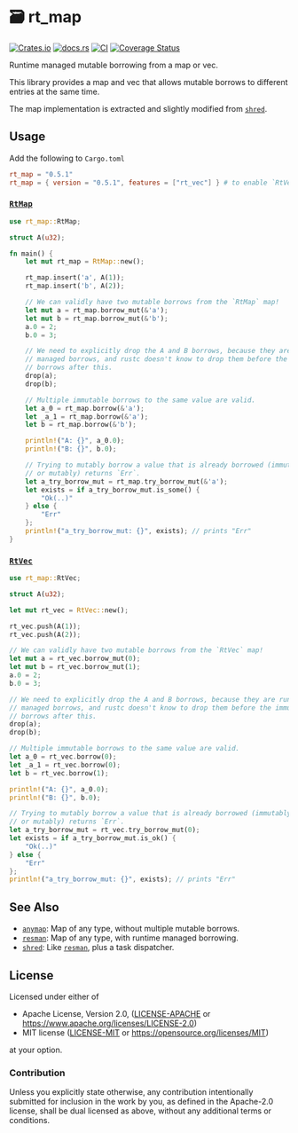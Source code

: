 # 🗃️ rt_map

[![Crates.io](https://img.shields.io/crates/v/rt_map.svg)](https://crates.io/crates/rt_map)
[![docs.rs](https://img.shields.io/docsrs/rt_map)](https://docs.rs/rt_map)
[![CI](https://github.com/azriel91/rt_map/workflows/CI/badge.svg)](https://github.com/azriel91/rt_map/actions/workflows/ci.yml)
[![Coverage Status](https://codecov.io/gh/azriel91/rt_map/branch/main/graph/badge.svg)](https://codecov.io/gh/azriel91/rt_map)

Runtime managed mutable borrowing from a map or vec.

This library provides a map and vec that allows mutable borrows to different entries at the same time.

The map implementation is extracted and slightly modified from [`shred`].


## Usage

Add the following to `Cargo.toml`

```toml
rt_map = "0.5.1"
rt_map = { version = "0.5.1", features = ["rt_vec"] } # to enable `RtVec`
```


### [`RtMap`]

```rust
use rt_map::RtMap;

struct A(u32);

fn main() {
    let mut rt_map = RtMap::new();

    rt_map.insert('a', A(1));
    rt_map.insert('b', A(2));

    // We can validly have two mutable borrows from the `RtMap` map!
    let mut a = rt_map.borrow_mut(&'a');
    let mut b = rt_map.borrow_mut(&'b');
    a.0 = 2;
    b.0 = 3;

    // We need to explicitly drop the A and B borrows, because they are runtime
    // managed borrows, and rustc doesn't know to drop them before the immutable
    // borrows after this.
    drop(a);
    drop(b);

    // Multiple immutable borrows to the same value are valid.
    let a_0 = rt_map.borrow(&'a');
    let _a_1 = rt_map.borrow(&'a');
    let b = rt_map.borrow(&'b');

    println!("A: {}", a_0.0);
    println!("B: {}", b.0);

    // Trying to mutably borrow a value that is already borrowed (immutably
    // or mutably) returns `Err`.
    let a_try_borrow_mut = rt_map.try_borrow_mut(&'a');
    let exists = if a_try_borrow_mut.is_some() {
        "Ok(..)"
    } else {
        "Err"
    };
    println!("a_try_borrow_mut: {}", exists); // prints "Err"
}
```


### [`RtVec`]

```rust
use rt_map::RtVec;

struct A(u32);

let mut rt_vec = RtVec::new();

rt_vec.push(A(1));
rt_vec.push(A(2));

// We can validly have two mutable borrows from the `RtVec` map!
let mut a = rt_vec.borrow_mut(0);
let mut b = rt_vec.borrow_mut(1);
a.0 = 2;
b.0 = 3;

// We need to explicitly drop the A and B borrows, because they are runtime
// managed borrows, and rustc doesn't know to drop them before the immutable
// borrows after this.
drop(a);
drop(b);

// Multiple immutable borrows to the same value are valid.
let a_0 = rt_vec.borrow(0);
let _a_1 = rt_vec.borrow(0);
let b = rt_vec.borrow(1);

println!("A: {}", a_0.0);
println!("B: {}", b.0);

// Trying to mutably borrow a value that is already borrowed (immutably
// or mutably) returns `Err`.
let a_try_borrow_mut = rt_vec.try_borrow_mut(0);
let exists = if a_try_borrow_mut.is_ok() {
    "Ok(..)"
} else {
    "Err"
};
println!("a_try_borrow_mut: {}", exists); // prints "Err"
```


## See Also

* [`anymap`]\: Map of any type, without multiple mutable borrows.
* [`resman`]\: Map of any type, with runtime managed borrowing.
* [`shred`]\: Like [`resman`], plus a task dispatcher.


## License

Licensed under either of

* Apache License, Version 2.0, ([LICENSE-APACHE] or <https://www.apache.org/licenses/LICENSE-2.0>)
* MIT license ([LICENSE-MIT] or <https://opensource.org/licenses/MIT>)

at your option.


### Contribution

Unless you explicitly state otherwise, any contribution intentionally submitted for inclusion in the work by you, as defined in the Apache-2.0 license, shall be dual licensed as above, without any additional terms or conditions.


[`anymap`]: https://github.com/chris-morgan/anymap
[`resman`]: https://github.com/azriel91/resman
[`shred`]: https://github.com/amethyst/shred
[`RtMap`]: https://docs.rs/rt_map/latest/rt_map/struct.RtMap.html
[`RtVec`]: https://docs.rs/rt_map/latest/rt_map/struct.RtVec.html
[LICENSE-APACHE]: LICENSE-APACHE
[LICENSE-MIT]: LICENSE-MIT
